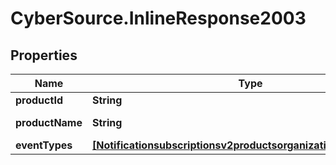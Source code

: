 # CyberSource.InlineResponse2003

## Properties
Name | Type | Description | Notes
------------ | ------------- | ------------- | -------------
**productId** | **String** | Product ID. | [optional] 
**productName** | **String** | Product Name. | [optional] 
**eventTypes** | [**[Notificationsubscriptionsv2productsorganizationIdEventTypes]**](Notificationsubscriptionsv2productsorganizationIdEventTypes.md) |  | [optional] 


